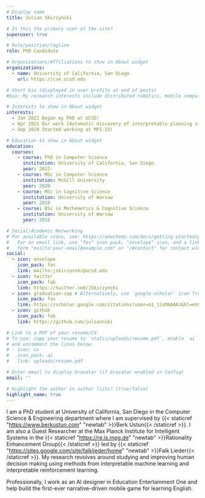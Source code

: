```yaml
---
# Display name
title: Julian Skirzyński

# Is this the primary user of the site?
superuser: true

# Role/position/tagline
role: PhD Candidate

# Organizations/Affiliations to show in About widget
organizations:
  - name: University of California, San Diego
    url: https://cse.ucsd.edu

# Short bio (displayed in user profile at end of posts)
#bio: My research interests include distributed robotics, mobile computing and programmable matter.

# Interests to show in About widget
interests:
  - Jan 2022 Began my PhD at UCSD!
  - Apr 2021 Our work [Automatic discovery of interpretable planning strategies] {{< relref "https://link.springer.com/article/10.1007/s10994-021-05963-2" "newtab" >}} was published in the Machine Learning Journal.
  - Sep 2020 Started working at MPI-IS!

# Education to show in About widget
education:
  courses:
    - course: PhD in Computer Science
      institution: University of California, San Diego
      year: 2022-
    - course: MSc in Computer Science
      institution: McGill University
      year: 2020
    - course: MSc in Cognitive Science
      institution: University of Warsaw
      year: 2018
    - course: BSc in Mathemetics & Cognitive Science
      institution: University of Warsaw
      year: 2016

# Social/Academic Networking
# For available icons, see: https://wowchemy.com/docs/getting-started/page-builder/#icons
#   For an email link, use "fas" icon pack, "envelope" icon, and a link in the
#   form "mailto:your-email@example.com" or "/#contact" for contact widget.
social:
  - icon: envelope
    icon_pack: fas
    link: mailto:jskirzynski@ucsd.edu
  - icon: twitter
    icon_pack: fab
    link: https://twitter.com/JSkirzynski
  - icon: graduation-cap # Alternatively, use `google-scholar` icon from `ai` icon pack
    icon_pack: fas
    link: https://scholar.google.com/citations?user=o1_1isMAAAAJ&hl=en&oi=ao
  - icon: github
    icon_pack: fab
    link: https://github.com/juliannski

# Link to a PDF of your resume/CV.
# To use: copy your resume to `static/uploads/resume.pdf`, enable `ai` icons in `params.toml`,
# and uncomment the lines below.
# - icon: cv
#   icon_pack: ai
#   link: uploads/resume.pdf

# Enter email to display Gravatar (if Gravatar enabled in Config)
email: ''

# Highlight the author in author lists? (true/false)
highlight_name: true
---
```


I am a PhD student at University of California, San Diego in the Computer Science & Engineering department where I am supervised by {{< staticref "https://www.berkustun.com" "newtab" >}}Berk Ustun{{< /staticref >}}. I am also a Guest Researcher at the Max Planck Institute for Intelligent Systems in the {{< staticref "https://re.is.mpg.de" "newtab" >}}Rationality Enhancement Group{{< /staticref >}} led by {{< staticref "https://sites.google.com/site/falklieder/home" "newtab" >}}Falk Lieder{{< /staticref >}}. My research revolves around studying and improving human decision making using methods from interpretable machine learning and interpretable reinforcement learning.

Professionally, I work as an AI designer in Education Entertainment One and help build the first-ever narrative-driven mobile game for learning English.
